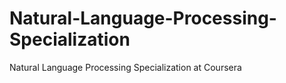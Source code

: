 # Natural-Language-Processing-Specialization
Natural Language Processing Specialization at Coursera
